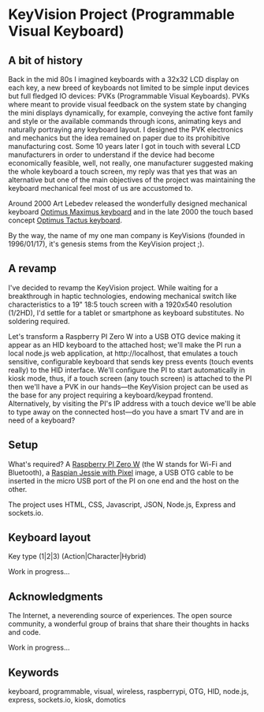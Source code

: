 # KeyVision Project (Programmable Visual Keyboard)

## A bit of history
Back in the mid 80s I imagined keyboards with a 32x32 LCD display on each key, a new breed of keyboards not limited to be simple input devices but full fledged IO devices: PVKs (Programmable Visual Keyboards). PVKs where meant to provide visual feedback on the system state by changing the mini displays dynamically, for example, conveying the active font family and style or the available commands through icons, animating keys and naturally portraying any keyboard layout. I designed the PVK electronics and mechanics but the idea remained on paper due to its prohibitive manufacturing cost. Some 10 years later I got in touch with several LCD manufacturers in order to understand if the device had become economically feasible, well, not really, one manufacturer suggested making the whole keyboard a touch screen, my reply was that yes that was an alternative but one of the main objectives of the project was maintaining the keyboard mechanical feel most of us are accustomed to.

Around 2000 Art Lebedev released the wonderfully designed mechanical keyboard [Optimus Maximus keyboard](https://www.artlebedev.com/optimus/maximus/) and in the late 2000 the touch based concept [Optimus Tactus keyboard](https://www.artlebedev.com/optimus/tactus/).

By the way, the name of my one man company is KeyVisions (founded in 1996/01/17), it's genesis stems from the KeyVision project ;).

## A revamp
I've decided to revamp the KeyVision project. While waiting for a breakthrough in haptic technologies, endowing mechanical switch like characteristics to a 19" 18:5 touch screen with a 1920x540 resolution (1/2HD), I'd settle for a tablet or smartphone as keyboard substitutes. No soldering required.

Let's transform a Raspberry PI Zero W into a USB OTG device making it appear as an HID keyboard to the attached host; we'll make the PI run a local node.js web application, at http://localhost, that emulates a touch sensitive, configurable keyboard that sends key press events (touch events really) to the HID interface. We'll configure the PI to start automatically in kiosk mode, thus, if a touch screen (any touch screen) is attached to the PI then we'll have a PVK in our hands—the KeyVision project can be used as the base for any project requiring a keyboard/keypad frontend. Alternatively, by visiting the PI's IP address with a touch device we'll be able to type away on the connected host—do you have a smart TV and are in need of a keyboard?

## Setup
What's required? A [Raspberry PI Zero W](https://www.raspberrypi.org/products/pi-zero-w/) (the W stands for Wi-Fi and Bluetooth), a [Raspian Jessie with Pixel](https://www.raspberrypi.org/downloads/raspbian/) image, a USB OTG cable to be inserted in the micro USB port of the PI on one end and the host on the other.

The project uses HTML, CSS, Javascript, JSON, Node.js, Express and sockets.io.

## Keyboard layout

Key type (1|2|3) (Action|Character|Hybrid)

Work in progress...

## Acknowledgments
The Internet, a neverending source of experiences. The open source community, a wonderful group of brains that share their thoughts in hacks and code.

Work in progress...

## Keywords
keyboard, programmable, visual, wireless, raspberrypi, OTG, HID, node.js, express, sockets.io, kiosk, domotics
